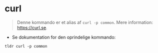 # curl

> Denne kommando er et alias af `curl -p common`.
> Mere information: <https://curl.se>.

- Se dokumentation for den oprindelige kommando:

`tldr curl -p common`
